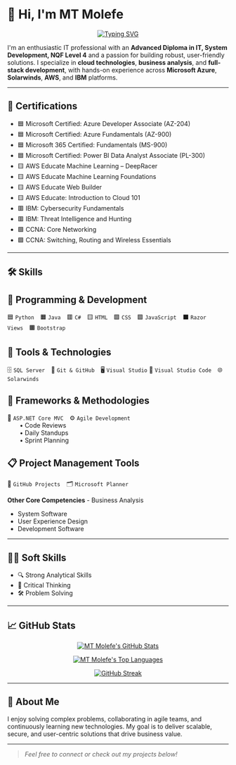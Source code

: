 # 👋 Hi, I'm **MT Molefe**
<p align="center">
  <a href="https://github.com/MT-Molefe">
    <img src="https://readme-typing-svg.demolab.com?font=Fira+Code&weight=600&size=25&pause=1000&color=007BFF&vCenter=true&width=490&lines=Full-stack+developer;APIs;asp+net+MVC;SOLARWINDS;AWS;CCNA;IBM" alt="Typing SVG">
  </a>
</p>

I'm an enthusiastic IT professional with an **Advanced Diploma in IT, System Development, NQF Level 4** and a passion for building robust, user-friendly solutions. I specialize in **cloud technologies**, **business analysis**, and **full-stack development**, with hands-on experience across **Microsoft Azure**, **Solarwinds**, **AWS**, and **IBM** platforms.

---

## 🪪 Certifications

- 🟦 Microsoft Certified: Azure Developer Associate (AZ-204)  
- 🟦 Microsoft Certified: Azure Fundamentals (AZ-900)  
- 🟦 Microsoft 365 Certified: Fundamentals (MS-900)  
- 🟦 Microsoft Certified: Power BI Data Analyst Associate (PL-300)  
- 🟨 AWS Educate Machine Learning – DeepRacer  
- 🟨 AWS Educate Machine Learning Foundations  
- 🟨 AWS Educate Web Builder  
- 🟨 AWS Educate: Introduction to Cloud 101  
- 🟥 IBM: Cybersecurity Fundamentals  
- 🟥 IBM: Threat Intelligence and Hunting  
- 🟩 CCNA: Core Networking  
- 🟩 CCNA: Switching, Routing and Wireless Essentials  

---

## 🛠️ Skills

## 🎨 Programming & Development
🟦 `Python` 🟧 `Java` 🟥 `C#` 🟨 `HTML` 🟩 `CSS` 🟪 `JavaScript` ⬛ `Razor Views` 🟫 `Bootstrap`

## 🧰 Tools & Technologies
🗄️ `SQL Server` 🔧 `Git & GitHub` 🖥️ `Visual Studio` 📝 `Visual Studio Code` 🌐 `Solarwinds`

## 🧱 Frameworks & Methodologies
🧩 `ASP.NET Core MVC` ⚙️ `Agile Development`  
  • Code Reviews  
  • Daily Standups  
  • Sprint Planning

## 📋 Project Management Tools
📌 `GitHub Projects` 🗂️ `Microsoft Planner`


**Other Core Competencies** - Business Analysis  
- System Software  
- User Experience Design  
- Development Software  

---

## 🧑‍💼 Soft Skills

- 🔍 Strong Analytical Skills  
- 🧠 Critical Thinking  
- 🛠️ Problem Solving  

---

## 📈 GitHub Stats
<p align="center">
  <a href="https://github.com/MTMolefe">
    <img src="https://github-readme-stats.vercel.app/api?username=MTMolefe&show_icons=true&theme=transparent" alt="MT Molefe's GitHub Stats">
  </a>
</p>

<p align="center">
  <a href="https://github.com/MTMolefe">
    <img src="https://github-readme-stats.vercel.app/api/top-langs/?username=MTMolefe&layout=compact&theme=transparent" alt="MT Molefe's Top Languages">
  </a>
</p>

<p align="center">
  <a href="https://github.com/MTMolefe">
    <img src="https://github-readme-streak-stats.herokuapp.com/?user=MTMolefe&theme=transparent" alt="GitHub Streak">
  </a>
</p>


---


## 🚀 About Me

I enjoy solving complex problems, collaborating in agile teams, and continuously learning new technologies. My goal is to deliver scalable, secure, and user-centric solutions that drive business value.

---

> _Feel free to connect or check out my projects below!_
